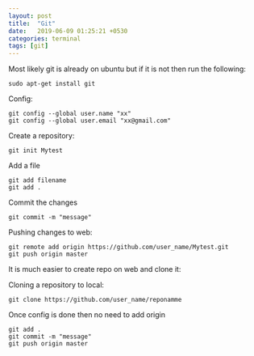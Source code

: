 ```yaml
---
layout: post
title:  "Git"
date:   2019-06-09 01:25:21 +0530
categories: terminal
tags: [git]
---
```




Most likely git is already on ubuntu but if it is not then run the following:

```
sudo apt-get install git
```

Config:
```
git config --global user.name "xx"
git config --global user.email "xx@gmail.com"
```

Create a repository:
```
git init Mytest
```

Add a file
```
git add filename
git add .
```

Commit the changes
```
git commit -m "message"
```

Pushing changes to web:
```
git remote add origin https://github.com/user_name/Mytest.git
git push origin master
```

It is much easier to create repo on web and clone it:

Cloning a repository to local:
```
git clone https://github.com/user_name/reponamme
```

Once config is done then no need to add origin
```
git add .
git commit -m "message"
git push origin master
```

